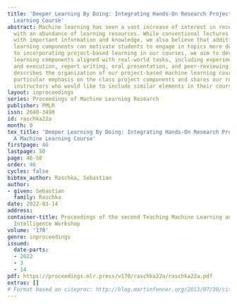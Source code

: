 ```yaml
---
title: 'Deeper Learning By Doing: Integrating Hands-On Research Projects Into A Machine
  Learning Course'
abstract: Machine learning has seen a vast increase of interest in recent years, along
  with an abundance of learning resources. While conventional lectures provide students
  with important information and knowledge, we also believe that additional project-based
  learning components can motivate students to engage in topics more deeply. In addition
  to incorporating project-based learning in our courses, we aim to develop project-based
  learning components aligned with real-world tasks, including experimental design
  and execution, report writing, oral presentation, and peer-reviewing. This paper
  describes the organization of our project-based machine learning courses with a
  particular emphasis on the class project components and shares our resources with
  instructors who would like to include similar elements in their courses.
layout: inproceedings
series: Proceedings of Machine Learning Research
publisher: PMLR
issn: 2640-3498
id: raschka22a
month: 0
tex_title: 'Deeper Learning By Doing: Integrating Hands-On Research Projects Into
  A Machine Learning Course'
firstpage: 46
lastpage: 50
page: 46-50
order: 46
cycles: false
bibtex_author: Raschka, Sebastian
author:
- given: Sebastian
  family: Raschka
date: 2022-03-14
address:
container-title: Proceedings of the second Teaching Machine Learning and Artificial
  Intelligence Workshop
volume: '170'
genre: inproceedings
issued:
  date-parts:
  - 2022
  - 3
  - 14
pdf: https://proceedings.mlr.press/v170/raschka22a/raschka22a.pdf
extras: []
# Format based on citeproc: http://blog.martinfenner.org/2013/07/30/citeproc-yaml-for-bibliographies/
---
```

